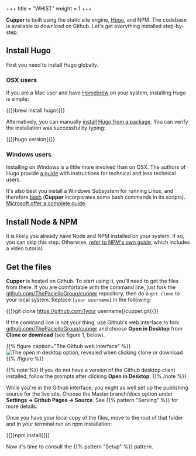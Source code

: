 +++
title = "WHIST"
weight = 1
+++

**Cupper** is built using the static site engine, [Hugo](https://gohugo.io/), and NPM. The codebase is available to download on Github. Let's get everything installed step-by-step.

## Install Hugo

First you need to install Hugo globally.

### OSX users

If you are a Mac user and have [Homebrew](https://brew.sh/) on your system, installing Hugo is simple:

{{<cmd>}}brew install hugo{{</cmd>}}

Alternatively, you can manually [install Hugo from a package](https://github.com/gohugoio/hugo/releases). You can verify the installation was successful by typing:

{{<cmd>}}hugo version{{</cmd>}}

### Windows users

Installing on Windows is a little more involved than on OSX. The authors of Hugo provide [a guide](https://gohugo.io/tutorials/installing-on-windows/) with instructions for technical and less technical users.

It's also best you install a Windows Subsystem for running Linux, and therefore [bash](https://en.wikipedia.org/wiki/Bash_(Unix_shell)) (**Cupper** incorporates some bash commands in its scripts). [Microsoft offer a complete guide](https://msdn.microsoft.com/en-gb/commandline/wsl/install_guide).

## Install Node & NPM

It is likely you already have Node and NPM installed on your system. If so, you can skip this step. Otherwise, [refer to NPM's own guide](https://docs.npmjs.com/getting-started/installing-node), which includes a video tutorial.

## Get the files

**Cupper** is hosted on Github. To start using it, you'll need to get the files from there. If you are comfortable with the command line, just fork the [github.com/ThePacielloGroup/cupper](https://github.com/ThePacielloGroup/cupper) repository, then do a `git clone` to your local system. Replace `[your username]` in the following:

{{<cmd>}}git clone https://github.com/[your username]/cupper.git{{</cmd>}}

If the command line is not your thing, use Github's web interface to fork  [github.com/ThePacielloGroup/cupper](https://github.com/ThePacielloGroup/cupper) and choose **Open in Desktop** from **Clone or download** (see figure 1, below).

{{% figure caption="The Github web interface" %}}
![The open in desktop option, revealed when clicking clone or download](/images/open_in_desktop.png)
{{% /figure %}}

{{% note %}}
If you do not have a version of the Github desktop client installed, follow the prompts after clicking **Open in Desktop**.
{{% /note %}}

While you're in the Github interface, you might as well set up the publishing source for the live site. Choose the Master branch/docs option under **Settings → Github Pages → Source**. See {{% pattern "Serving" %}} for more details.

Once you have your local copy of the files, move to the root of that folder and in your terminal run an npm installation:

{{<cmd>}}npm install{{</cmd>}}

Now it's time to consult the {{% pattern "Setup" %}} pattern.
